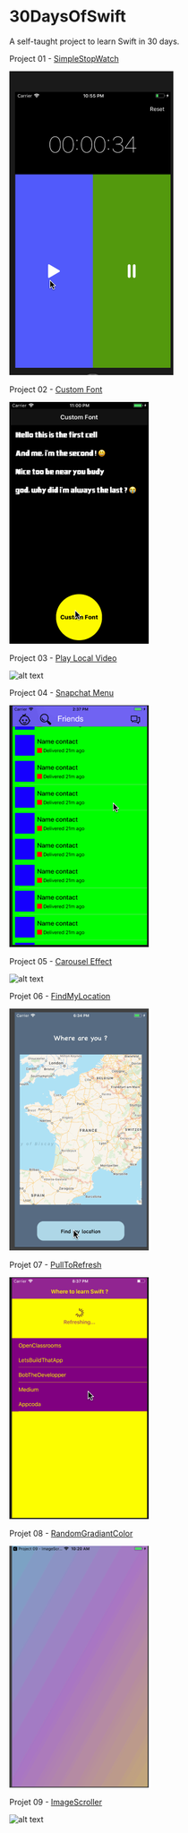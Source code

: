 # 30DaysOfSwift
A self-taught project to learn Swift in 30 days.

Project 01 - [SimpleStopWatch](https://github.com/Kylta/30DaysOfSwift/tree/master/Project%2001%20-%20SimpleStopWatch)

![alt text](https://raw.githubusercontent.com/Kylta/30DaysOfSwift/master/Project%2001%20-%20SimpleStopWatch/SimpleStopWatch.gif)

Project 02 - [Custom Font](https://github.com/Kylta/30DaysOfSwift/tree/master/Project%2002%20-%20Custom%20Font)

![alt text](https://raw.githubusercontent.com/Kylta/30DaysOfSwift/master/Project%2002%20-%20Custom%20Font/Custom%20Font.gif)

Project 03 - [Play Local Video](https://github.com/Kylta/30DaysOfSwift/tree/master/Project%2003%20-%20Play%20Local%20Video)

![alt text](https://github.com//Kylta/30DaysOfSwift/blob/master/Project%2003%20-%20Play%20Local%20Video/Play_Local_Video.gif?raw=true)

Project 04 - [Snapchat Menu](https://github.com/Kylta/30DaysOfSwift/tree/master/Project%2004%20-%20SnapChatMenu)

![alt text](https://raw.githubusercontent.com/Kylta/30DaysOfSwift/master/Project%2004%20-%20SnapChatMenu/SnapchatMenu.gif)

Project 05 - [Carousel Effect](https://github.com/Kylta/30DaysOfSwift/tree/master/Project%2005%20-%20CarouselEffect)

![alt text](https://github.com/Kylta/30DaysOfSwift/blob/master/Project%2005%20-%20CarouselEffect/carouselEffect.gif?raw=true)

Projet 06 - [FindMyLocation](https://github.com/Kylta/30DaysOfSwift/tree/master/Project%2006%20-%20FindMyLocation)

![alt text](https://raw.githubusercontent.com/Kylta/30DaysOfSwift/master/Project%2006%20-%20FindMyLocation/FindMyLocation.gif)

Projet 07 - [PullToRefresh](https://github.com/Kylta/30DaysOfSwift/tree/master/Project%2007%20-%20PullToRefresh)

![alt text](https://raw.githubusercontent.com/Kylta/30DaysOfSwift/master/Project%2007%20-%20PullToRefresh/PullToRefresh.gif)

Projet 08 - [RandomGradiantColor](https://github.com/Kylta/30DaysOfSwift/tree/master/Project%2008%20-%20RandomGradientColorMusic)

![alt text](https://raw.githubusercontent.com/Kylta/30DaysOfSwift/master/Project%2008%20-%20RandomGradientColorMusic/GradientColor.gif)

Projet 09 - [ImageScroller](https://github.com/Kylta/30DaysOfSwift/tree/master/Project%2009%20-%20ImageScroller)

![alt text](https://raw.githubusercontent.com/Kylta/30DaysOfSwift/master/Project%2009%20-%20ImageScroller/ImageScroller.gif)